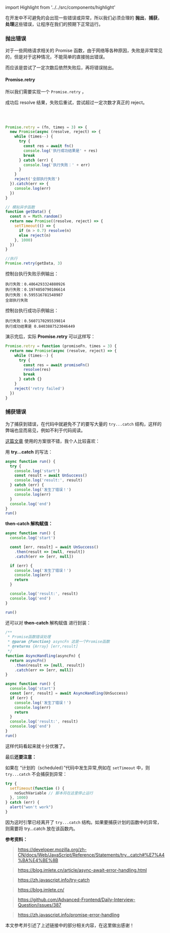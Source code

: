 import Highlight from '../../src/components/highlight'

在开发中不可避免的会出现一些错误或异常，所以我们必须合理的 **抛出**，**捕获**，**处理**这些错误，让程序在我们的预期下正常运行。

### 抛出错误

对于一些网络请求相关的 Promise 函数，由于网络等各种原因，失败是非常常见的，但是对于这种情况，不能简单的直接抛出错误。

而应该是尝试了一定次数后依然失败后，再将错误抛出。

#### Promise.retry

所以我们需要实现一个 `Promise.retry` ，

<Highlight colorName='mint'>成功后 resolve 结果，失败后重试，尝试超过一定次数才真正的 reject。</Highlight>

<br/>
<br/>

```javascript
Promise.retry = (fn, times = 3) => {
  new Promise(async (resolve, reject) => {
    while (times--) {
      try {
        const res = await fn()
        console.log('执行成功结果是' + res)
        break
      } catch (err) {
        console.log('执行失败：' + err)
      }
    }
    reject('全部执行失败')
  }).catch(err => {
    console.log(err)
  })
}

// 模拟异步函数
function getData() {
  const n = Math.random()
  return new Promise((resolve, reject) => {
    setTimeout(() => {
      if (n > 0.7) resolve(n)
      else reject(n)
    }, 1000)
  })
}

//执行
Promise.retry(getData, 3)
```

控制台执行失败示例输出：

```
执行失败：0.4864293324880926
执行失败：0.1974050790106614
执行失败：0.595516781548987
全部执行失败
```

控制台执行成功示例输出：

```
执行失败：0.5607170295539814
执行成功结果是 0.8403887523046449
```

演示完后，实际 **Promise.retry** 可以这样写：

```javascript
Promise.retry = function (promiseFn, times = 3) {
  return new Promise(async (resolve, reject) => {
    while (times--) {
      try {
        const res = await promiseFn()
        resolve(res)
        break
      } catch {}
    }
    reject('retry failed')
  })
}
```

### 捕获错误

为了捕获到错误，在代码中就避免不了的要写大量的 `try...catch` 结构，这样的弊端也显而易见，例如不利于代码阅读。

[这篇文章](https://blog.imlete.cn/article/async-await-error-handling.html) 使用的方案很不错，我个人比较喜欢：

用 **try...catch** 的写法：

```javascript
async function run() {
  try {
    console.log('start')
    const result = await UnSuccess()
    console.log('result:', result)
  } catch (err) {
    console.log('发生了错误！')
    console.log(err)
  }
  console.log('end')
}
run()
```

**then-catch 解构赋值：**

```javascript
async function run() {
  console.log('start')

  const [err, result] = await UnSuccess()
    .then(result => [null, result])
    .catch(err => [err, null])

  if (err) {
    console.log('发生了错误！')
    console.log(err)
    return
  }

  console.log('result:', result)
  console.log('end')
}

run()
```

还可以对 **then-catch** 解构赋值 进行封装：

```javascript
/**
 * Promise函数错误处理
 * @param {Function} asyncFn 这是一个Promise函数
 * @returns {Array} [err,result]
 */
function AsyncHandling(asyncFn) {
  return asyncFn()
    .then(result => [null, result])
    .catch(err => [err, null])
}

async function run() {
  console.log('start')
  const [err, result] = await AsyncHandling(UnSuccess)
  if (err) {
    console.log('发生了错误！')
    console.log(err)
    return
  }
  console.log('result:', result)
  console.log('end')
}
run()
```

这样代码看起来就十分优雅了。

最后**还要注意：**

如果在 “计划的（scheduled）”代码中发生异常,例如在 `setTimeout` 中，则 `try...catch` 不会捕获到异常：

```javascript
try {
  setTimeout(function () {
    noSuchVariable // 脚本将在这里停止运行
  }, 1000)
} catch (err) {
  alert("won't work")
}
```

因为这时引擎已经离开了 `try...catch` 结构。如果要捕获计划的函数中的异常，则需要将 try...catch 放在该函数内。

**参考资料：**

> https://developer.mozilla.org/zh-CN/docs/Web/JavaScript/Reference/Statements/try...catch#%E7%A4%BA%E4%BE%8B

> https://blog.imlete.cn/article/async-await-error-handling.html

> https://zh.javascript.info/try-catch

> https://blog.imlete.cn/

> https://github.com/Advanced-Frontend/Daily-Interview-Question/issues/387

> https://zh.javascript.info/promise-error-handling

本文参考并引述了上述链接中的部分相关内容，在这里做出感谢！
